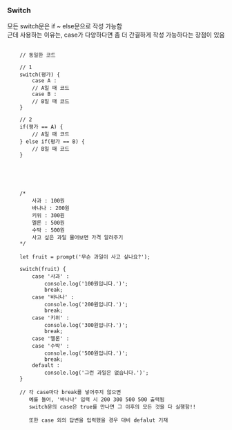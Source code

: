 ### Switch   
모든 switch문은 if ~ else문으로 작성 가능함   
근데 사용하는 이유는, case가 다양하다면 좀 더 간결하게 작성 가능하다는 장점이 있음   

<pre>
<code>
    // 동일한 코드

    // 1
    switch(평가) {
        case A :
        // A일 때 코드
        case B :
        // B일 때 코드
    }

    // 2
    if(평가 == A) {
        // A일 때 코드
    } else if(평가 == B) {
        // B일 때 코드
    } 
</code>
</pre>
<br>

<pre>
<code>
    /*
        사과 : 100원
        바나나 : 200원
        키위 : 300원
        멜론 : 500원
        수박 : 500원
        사고 싶은 과일 물어보면 가격 알려주기
    */

    let fruit = prompt('무슨 과일이 사고 싶나요?');

    switch(fruit) {
        case '사과' :
            console.log('100원입니다.')';
            break;
        case '바나나' :
            console.log('200원입니다.')';
            break;
        case '키위' :
            console.log('300원입니다.')';
            break;
        case '멜론' :
        case '수박' :
            console.log('500원입니다.')';
            break;
        default :
            console.log('그런 과일은 없습니다.')';
    }

    // 각 case마다 break를 넣어주지 않으면
       예를 들어, '바나나' 입력 시 200 300 500 500 출력됨
       switch문의 case은 true를 만나면 그 이후의 모든 것을 다 실행함!!
       
       또한 case 외의 답변을 입력했을 경우 대비 defalut 기재
</code>
</pre>
<br>